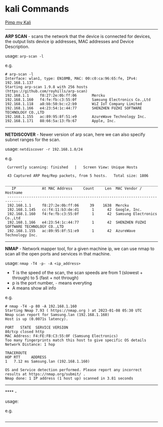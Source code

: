# kali Commands 

[Pimp my Kali](https://github.com/Dewalt-arch/pimpmykali)

---

**ARP SCAN** - scans the network that the device is connected for devices, the output lists device ip addresses, MAC addresses and Device Description.

usage: `arp-scan -l`

e.g.
```
# arp-scan -l
Interface: wlan1, type: EN10MB, MAC: 00:c0:ca:96:65:fe, IPv4: 192.168.1.137
Starting arp-scan 1.9.8 with 256 hosts (https://github.com/royhills/arp-scan)
192.168.1.1     f8:27:2e:0b:ff:06       Mercku
192.168.1.160   f4:fe:fb:c3:55:0f       Samsung Electronics Co.,Ltd
192.168.1.118   a8:bb:50:bc:c2:b9       WiZ IoT Company Limited
192.168.1.166   e4:23:54:1c:44:77       SHENZHEN FUZHI SOFTWARE TECHNOLOGY CO.,LTD
192.168.1.155   ac:89:95:8f:51:e9       AzureWave Technology Inc.
192.168.1.171   88:66:5a:13:fb:67       Apple, Inc.
```

---

**NETDISCOVER** - Newer version of arp scan, here we can also specify subnet ranges for the scan.

usage: `netdiscover -r 192.168.1.0/24`

e.g.
```
 Currently scanning: finished   |   Screen View: Unique Hosts

 43 Captured ARP Req/Rep packets, from 5 hosts.   Total size: 1806
 _____________________________________________________________________________
   IP            At MAC Address     Count     Len  MAC Vendor / Hostname
 -----------------------------------------------------------------------------
 192.168.1.1     f8:27:2e:0b:ff:06     39    1638  Mercku
 192.168.1.145   cc:f4:11:b3:de:d1      1      42  Google, Inc.
 192.168.1.160   f4:fe:fb:c3:55:0f      1      42  Samsung Electronics Co.,Ltd
 192.168.1.166   e4:23:54:1c:44:77      1      42  SHENZHEN FUZHI SOFTWARE TECHNOLOGY CO.,LTD
 192.168.1.155   ac:89:95:8f:51:e9      1      42  AzureWave Technology Inc.
```
---

**NMAP** - Network mapper tool, for a given machine ip, we can use nmap to scan all the open ports and services in that machine.

usage: `nmap -T4 -p- -A <ip_address>`
* T is the speed of the scan, the scan speeds are from 1 (slowest + through) to 5 (fast + not through) 
* p is the port number, `-` means everyting
* A means show all info

e.g.
```
# nmap -T4 -p 80 -A 192.168.1.160
Starting Nmap 7.93 ( https://nmap.org ) at 2023-01-08 05:30 UTC
Nmap scan report for Samsung.lan (192.168.1.160)
Host is up (0.0071s latency).

PORT   STATE  SERVICE VERSION
80/tcp closed http
MAC Address: F4:FE:FB:C3:55:0F (Samsung Electronics)
Too many fingerprints match this host to give specific OS details
Network Distance: 1 hop

TRACEROUTE
HOP RTT     ADDRESS
1   7.12 ms Samsung.lan (192.168.1.160)

OS and Service detection performed. Please report any incorrect results at https://nmap.org/submit/ .
Nmap done: 1 IP address (1 host up) scanned in 3.81 seconds
```
---

**** - 

usage: ` `

e.g.
```
```
---